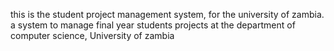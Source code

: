 this is the student project management system, for the university of zambia. a system to manage final year students projects at the department of computer science, University of zambia
